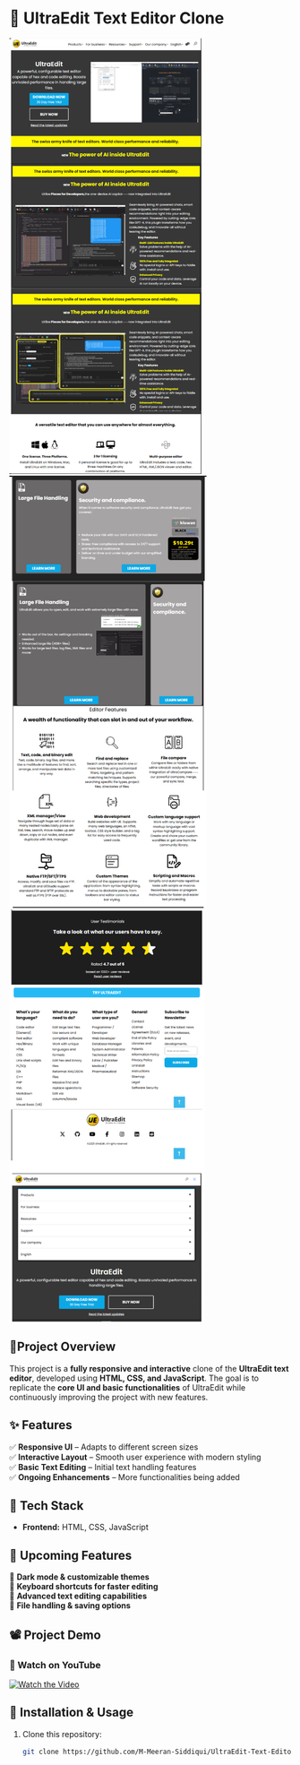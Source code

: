 # 🚀 UltraEdit Text Editor Clone  

![Page 1](assets/Project_Preview/Page_1.png)  
![Page 2](assets/Project_Preview/Page_2.png)  
![Page 3](assets/Project_Preview/Page_3.png)  

## 📌Project Overview  
This project is a **fully responsive and interactive** clone of the **UltraEdit text editor**, developed using **HTML, CSS, and JavaScript**. The goal is to replicate the **core UI and basic functionalities** of UltraEdit while continuously improving the project with new features.  

## ✨ Features  
✅ **Responsive UI** – Adapts to different screen sizes  
✅ **Interactive Layout** – Smooth user experience with modern styling  
✅ **Basic Text Editing** – Initial text handling features  
✅ **Ongoing Enhancements** – More functionalities being added  

## 🔧 Tech Stack  
- **Frontend:** HTML, CSS, JavaScript  

## 🚀 Upcoming Features  
🔹 **Dark mode & customizable themes**  
🔹 **Keyboard shortcuts for faster editing**  
🔹 **Advanced text editing capabilities**  
🔹 **File handling & saving options**  

## 📽️ Project Demo  
### 🎥 Watch on YouTube  
[![Watch the Video](https://img.youtube.com/vi/WqLkCP5KR40/0.jpg)](https://youtu.be/WqLkCP5KR40)

## 📂 Installation & Usage  
1. Clone this repository:  
   ```bash
   git clone https://github.com/M-Meeran-Siddiqui/UltraEdit-Text-Editor-Clone.git
